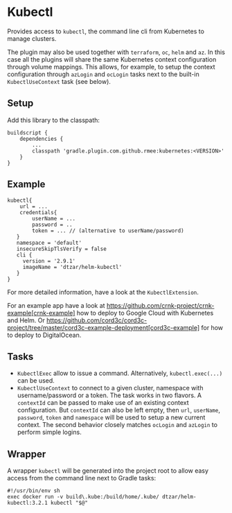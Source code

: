 # Kubectl

Provides access to `kubectl`, the command line cli from Kubernetes to manage clusters.

The plugin may also be used together with `terraform`, `oc`, `helm` and `az`. In this case all the plugins
will share the same Kubernetes context configuration through volume mappings. This allows, for example, to
setup the context configuration through `azLogin` and `ocLogin` tasks next to the built-in  `KubectlUseContext` task
(see below).


## Setup

Add this library to the classpath:

```
buildscript {
	dependencies {
	    ...
		classpath 'gradle.plugin.com.github.rmee:kubernetes:<VERSION>'
	}
}
```


## Example

```
kubectl{
	url = ...
	credentials{
		userName = ...
		password = ..
		token = ... // (alternative to userName/password)
   }
   namespace = 'default'
   insecureSkipTlsVerify = false
   cli {
     version = '2.9.1'
     imageName = 'dtzar/helm-kubectl'
   }
}

```

For more detailed information, have a look at the `KubectlExtension`.

For an example app have a look at https://github.com/crnk-project/crnk-example[crnk-example] how to deploy
to Google Cloud with Kubernetes and Helm. Or https://github.com/cord3c/cord3c-project/tree/master/cord3c-example-deployment[cord3c-example]
for how to deploy to DigitalOcean.


## Tasks

- `KubectlExec` allow to issue a command. Alternatively, `kubectl.exec(...)` can be used.
- `KubectlUseContext` to connect to a given cluster, namespace with username/password or a token. The task
  works in two flavors. A `contextId` can be passed to make use of an existing context configuration. But `contextId`
  can also be left empty, then `url`, `userName`, `password`, `token` and `namespace` will be used to
  setup a new current context. The second behavior closely matches `ocLogin` and `azLogin` to perform simple logins.

## Wrapper

A wrapper `kubectl` will be generated into the project root to allow easy access from the command line next to Gradle tasks:

```
#!/usr/bin/env sh
exec docker run -v build\.kube:/build/home/.kube/ dtzar/helm-kubectl:3.2.1 kubectl "$@"
```